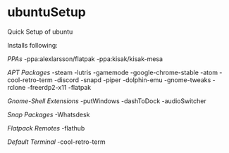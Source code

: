 # ubuntuSetup
Quick Setup of ubuntu

Installs following:

*PPAs*
-ppa:alexlarsson/flatpak
-ppa:kisak/kisak-mesa

*APT Packages*
-steam 
-lutris 
-gamemode 
-google-chrome-stable
-atom 
-cool-retro-term 
-discord 
-snapd 
-piper 
-dolphin-emu 
-gnome-tweaks 
-rclone 
-freerdp2-x11
-flatpak

*Gnome-Shell Extensions*
-putWindows
-dashToDock
-audioSwitcher

*Snap Packages*
-Whatsdesk

*Flatpack Remotes*
-flathub

*Default Terminal*
-cool-retro-term
